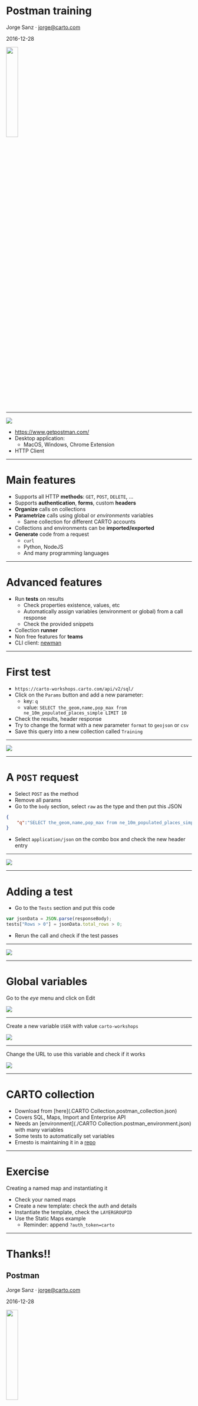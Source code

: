 Postman training
===================================

Jorge Sanz · jorge@carto.com

2016-12-28

<img class="noborder" src="../resources/carto/logo_CARTO_negative_180.png" style="width:25%;">

---

![](https://www.getpostman.com/img/v2/logo-big.svg?5bd1e280da25f0047d025067c5b2d628)<!-- .element class="noborder"-->

* https://www.getpostman.com/
* Desktop application:
  * MacOS, Windows, Chrome Extension
* HTTP Client

---

# Main features

* Supports all HTTP **methods**: `GET`, `POST`, `DELETE`, ...
* Supports **authentication**, **forms**, custom **headers**
* **Organize** calls on collections
* **Parametrize** calls using global or *environments* variables
  * Same collection for different CARTO accounts
* Collections and environments can be **imported/exported**
* **Generate** code from a request
  * `curl`
  * Python, NodeJS
  * And many programming languages

---

# Advanced features

* Run **tests** on results
  * Check properties existence, values, etc
  * Automatically assign variables (environment or global) from a call response
  * Check the provided snippets
* Collection **runner**
* Non free features for **teams**
* CLI client: [newman](https://www.npmjs.com/package/newman)

---

# First test

* `https://carto-workshops.carto.com/api/v2/sql/`
* Click on the `Params` button and add a new parameter:
  * key: `q`
  * value: `SELECT the_geom,name,pop_max from ne_10m_populated_places_simple LIMIT 10`
* Check the results, header response
* Try to change the format with a new parameter `format` to `geojson` or `csv`
* Save this query into a new collection called `Training`

___

![](./imgs/get.png)

---

# A `POST` request

* Select `POST` as the method
* Remove all params
* Go to the `body` section, select `raw` as the type and then put this JSON

```json
{
	"q":"SELECT the_geom,name,pop_max from ne_10m_populated_places_simple LIMIT 10"
}
```
* Select `application/json` on the combo box and check the new header entry

___

![](./imgs/post.png)

---
# Adding a test

* Go to the `Tests` section and put this code
```javascript
var jsonData = JSON.parse(responseBody);
tests["Rows > 0"] = jsonData.total_rows > 0;
```
* Rerun the call and check if the test passes

___

![](./imgs/test.png)

---

# Global variables

Go to the *eye* menu and click on Edit

![](imgs/global-menu.png)

___

Create a new variable `USER` with value `carto-workshops`

![](imgs/globals-form.png)

___

Change the URL to use this variable and check if it works

![](imgs/global-variable.png)

---
# CARTO collection

* Download from [here](.CARTO Collection.postman_collection.json)
* Covers SQL, Maps, Import and Enterprise API
* Needs an [environment](./CARTO Collection.postman_environment.json) with many variables
* Some tests to automatically set variables
* Ernesto is maintaining it in a [repo](https://github.com/ernesmb/CARTO-Engine-collection)

___

# Exercise

Creating a named map and instantiating it

* Check your named maps
* Create a new template: check the auth and details
* Instantiate the template, check the `LAYERGROUPID`
* Use the Static Maps example
  * Reminder: append `?auth_token=carto`



---

Thanks!!
===================================

## Postman

Jorge Sanz · jorge@carto.com

2016-12-28

<img class="noborder" src="../resources/carto/logo_CARTO_negative_180.png" style="width:25%;">





<!--
RESOURCES

COLORS:

Location Red
#F24440
#FF918F

Navy Blue
#162945

Purple
#C6ACFC
#C6ACFC

Prediction Blue
#1785FB

Green
#73C86B


-->
